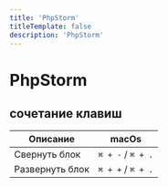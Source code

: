 ```yaml
---
title: 'PhpStorm'
titleTemplate: false
description: 'PhpStorm'
---
```


# PhpStorm

## сочетание клавиш

| Описание        | macOs             |
|-----------------|-------------------|
| Свернуть блок   | `⌘ + -` / `⌘ + .` |
| Развернуть блок | `⌘ + +` / `⌘ + .` |

